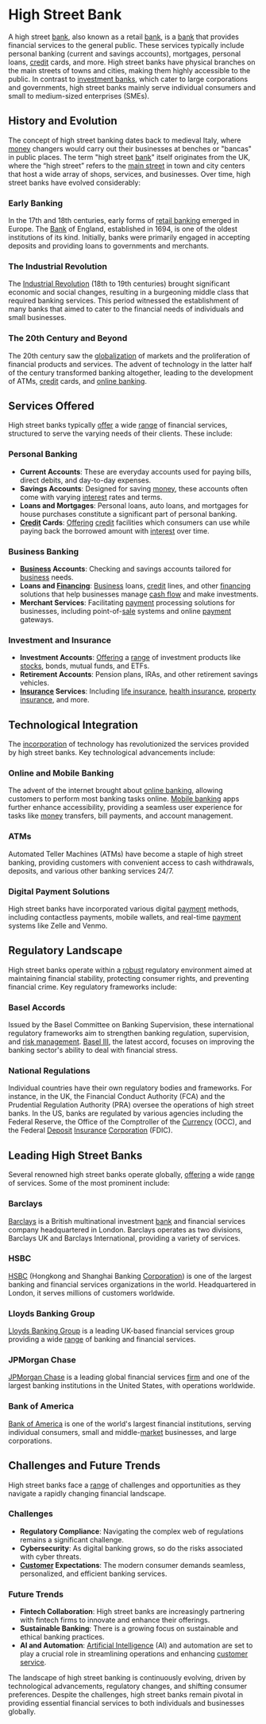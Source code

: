 # High Street Bank

A high street [bank](../b/bank.md), also known as a retail [bank](../b/bank.md), is a [bank](../b/bank.md) that provides financial services to the general public. These services typically include personal banking (current and savings accounts), mortgages, personal loans, [credit](../c/credit.md) cards, and more. High street banks have physical branches on the main streets of towns and cities, making them highly accessible to the public. In contrast to [investment banks](../i/investment_bank_(ib).md), which cater to large corporations and governments, high street banks mainly serve individual consumers and small to medium-sized enterprises (SMEs).

## History and Evolution

The concept of high street banking dates back to medieval Italy, where [money](../m/money.md) changers would carry out their businesses at benches or "bancas" in public places. The term "high street [bank](../b/bank.md)" itself originates from the UK, where the “high street” refers to the [main street](../m/main_street.md) in town and city centers that host a wide array of shops, services, and businesses. Over time, high street banks have evolved considerably:

### Early Banking

In the 17th and 18th centuries, early forms of [retail banking](../r/retail_banking.md) emerged in Europe. The [Bank](../b/bank.md) of England, established in 1694, is one of the oldest institutions of its kind. Initially, banks were primarily engaged in accepting deposits and providing loans to governments and merchants.

### The Industrial Revolution

The [Industrial Revolution](../i/industrial_revolution.md) (18th to 19th centuries) brought significant economic and social changes, resulting in a burgeoning middle class that required banking services. This period witnessed the establishment of many banks that aimed to cater to the financial needs of individuals and small businesses.

### The 20th Century and Beyond

The 20th century saw the [globalization](../g/globalization.md) of markets and the proliferation of financial products and services. The advent of technology in the latter half of the century transformed banking altogether, leading to the development of ATMs, [credit](../c/credit.md) cards, and [online banking](../o/online_banking.md).

## Services Offered

High street banks typically [offer](../o/offer.md) a wide [range](../r/range.md) of financial services, structured to serve the varying needs of their clients. These include:

### Personal Banking

- **Current Accounts**: These are everyday accounts used for paying bills, direct debits, and day-to-day expenses.
- **Savings Accounts**: Designed for saving [money](../m/money.md), these accounts often come with varying [interest](../i/interest.md) rates and terms.
- **Loans and Mortgages**: Personal loans, auto loans, and mortgages for house purchases constitute a significant part of personal banking.
- **[Credit](../c/credit.md) Cards**: [Offering](../o/offering.md) [credit](../c/credit.md) facilities which consumers can use while paying back the borrowed amount with [interest](../i/interest.md) over time.

### Business Banking

- **[Business](../b/business.md) Accounts**: Checking and savings accounts tailored for [business](../b/business.md) needs.
- **Loans and [Financing](../f/financing.md)**: [Business](../b/business.md) loans, [credit](../c/credit.md) lines, and other [financing](../f/financing.md) solutions that help businesses manage [cash flow](../c/cash_flow.md) and make investments.
- **Merchant Services**: Facilitating [payment](../p/payment.md) processing solutions for businesses, including point-of-[sale](../s/sale.md) systems and online [payment](../p/payment.md) gateways.

### Investment and Insurance

- **Investment Accounts**: [Offering](../o/offering.md) a [range](../r/range.md) of investment products like [stocks](../s/stock.md), bonds, mutual funds, and ETFs.
- **Retirement Accounts**: Pension plans, IRAs, and other retirement savings vehicles.
- **[Insurance](../i/insurance.md) Services**: Including [life insurance](../l/life_insurance.md), [health insurance](../h/health_insurance.md), [property insurance](../p/property_insurance.md), and more.

## Technological Integration

The [incorporation](../i/incorporation.md) of technology has revolutionized the services provided by high street banks. Key technological advancements include:

### Online and Mobile Banking

The advent of the internet brought about [online banking](../o/online_banking.md), allowing customers to perform most banking tasks online. [Mobile banking](../m/mobile_banking.md) apps further enhance accessibility, providing a seamless user experience for tasks like [money](../m/money.md) transfers, bill payments, and account management.

### ATMs

Automated Teller Machines (ATMs) have become a staple of high street banking, providing customers with convenient access to cash withdrawals, deposits, and various other banking services 24/7.

### Digital Payment Solutions

High street banks have incorporated various digital [payment](../p/payment.md) methods, including contactless payments, mobile wallets, and real-time [payment](../p/payment.md) systems like Zelle and Venmo.

## Regulatory Landscape

High street banks operate within a [robust](../r/robust.md) regulatory environment aimed at maintaining financial stability, protecting consumer rights, and preventing financial crime. Key regulatory frameworks include:

### Basel Accords

Issued by the Basel Committee on Banking Supervision, these international regulatory frameworks aim to strengthen banking regulation, supervision, and [risk management](../r/risk_management.md). [Basel III](../b/basel_iii.md), the latest accord, focuses on improving the banking sector's ability to deal with financial stress.

### National Regulations

Individual countries have their own regulatory bodies and frameworks. For instance, in the UK, the Financial Conduct Authority (FCA) and the Prudential Regulation Authority (PRA) oversee the operations of high street banks. In the US, banks are regulated by various agencies including the Federal Reserve, the Office of the Comptroller of the [Currency](../c/currency.md) (OCC), and the Federal [Deposit](../d/deposit.md) [Insurance](../i/insurance.md) [Corporation](../c/corporation.md) (FDIC).

## Leading High Street Banks

Several renowned high street banks operate globally, [offering](../o/offering.md) a wide [range](../r/range.md) of services. Some of the most prominent include:

### Barclays

[Barclays](https://home.barclays) is a British multinational investment [bank](../b/bank.md) and financial services company headquartered in London. Barclays operates as two divisions, Barclays UK and Barclays International, providing a variety of services.

### HSBC

[HSBC](https://www.hsbc.com) (Hongkong and Shanghai Banking [Corporation](../c/corporation.md)) is one of the largest banking and financial services organizations in the world. Headquartered in London, it serves millions of customers worldwide.
 
### Lloyds Banking Group

[Lloyds Banking Group](https://www.lloydsbankinggroup.com) is a leading UK-based financial services group providing a wide [range](../r/range.md) of banking and financial services.

### JPMorgan Chase

[JPMorgan Chase](https://www.jpmorganchase.com) is a leading global financial services [firm](../f/firm.md) and one of the largest banking institutions in the United States, with operations worldwide.

### Bank of America

[Bank of America](https://www.bankofamerica.com) is one of the world's largest financial institutions, serving individual consumers, small and middle-[market](../m/market.md) businesses, and large corporations.

## Challenges and Future Trends

High street banks face a [range](../r/range.md) of challenges and opportunities as they navigate a rapidly changing financial landscape.

### Challenges

- **Regulatory Compliance**: Navigating the complex web of regulations remains a significant challenge.
- **Cybersecurity**: As digital banking grows, so do the risks associated with cyber threats.
- **[Customer](../c/customer.md) Expectations**: The modern consumer demands seamless, personalized, and efficient banking services.

### Future Trends

- **Fintech Collaboration**: High street banks are increasingly partnering with fintech firms to innovate and enhance their offerings.
- **Sustainable Banking**: There is a growing focus on sustainable and ethical banking practices.
- **AI and Automation**: [Artificial Intelligence](../a/artificial_intelligence_in_trading.md) (AI) and automation are set to play a crucial role in streamlining operations and enhancing [customer service](../c/customer_service.md).

The landscape of high street banking is continuously evolving, driven by technological advancements, regulatory changes, and shifting consumer preferences. Despite the challenges, high street banks remain pivotal in providing essential financial services to both individuals and businesses globally.